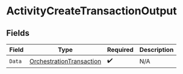 # ActivityCreateTransactionOutput


## Fields

| Field                                                                           | Type                                                                            | Required                                                                        | Description                                                                     |
| ------------------------------------------------------------------------------- | ------------------------------------------------------------------------------- | ------------------------------------------------------------------------------- | ------------------------------------------------------------------------------- |
| `Data`                                                                          | [OrchestrationTransaction](../../Models/Components/OrchestrationTransaction.md) | :heavy_check_mark:                                                              | N/A                                                                             |